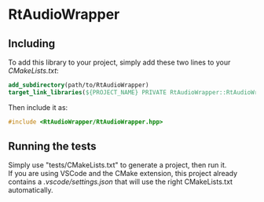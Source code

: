 # RtAudioWrapper

## Including

To add this library to your project, simply add these two lines to your *CMakeLists.txt*:
```cmake
add_subdirectory(path/to/RtAudioWrapper)
target_link_libraries(${PROJECT_NAME} PRIVATE RtAudioWrapper::RtAudioWrapper)
```

Then include it as:
```cpp
#include <RtAudioWrapper/RtAudioWrapper.hpp>
```

## Running the tests

Simply use "tests/CMakeLists.txt" to generate a project, then run it.<br/>
If you are using VSCode and the CMake extension, this project already contains a *.vscode/settings.json* that will use the right CMakeLists.txt automatically.
